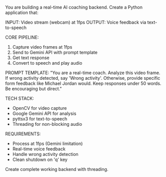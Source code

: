 You are building a real-time AI coaching backend. Create a Python application that:

INPUT: Video stream (webcam) at 1fps
OUTPUT: Voice feedback via text-to-speech

CORE PIPELINE:
1. Capture video frames at 1fps
2. Send to Gemini API with prompt template
3. Get text response
4. Convert to speech and play audio

PROMPT TEMPLATE:
"You are a real-time coach. Analyze this video frame. If wrong activity detected, say 'Wrong activity'. Otherwise, provide specific form feedback like Michael Jordan would. Keep responses under 50 words. Be encouraging but direct."

TECH STACK:
- OpenCV for video capture
- Google Gemini API for analysis
- pyttsx3 for text-to-speech
- Threading for non-blocking audio

REQUIREMENTS:
- Process at 1fps (Gemini limitation)
- Real-time voice feedback
- Handle wrong activity detection
- Clean shutdown on 'q' key

Create complete working backend with threading.